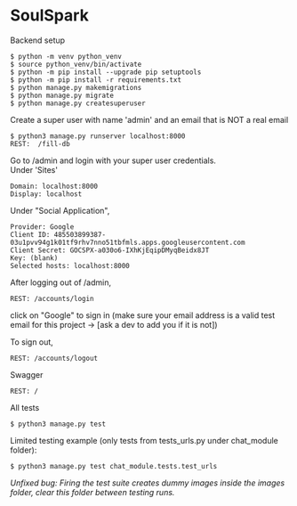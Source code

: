 # SoulSpark


Backend setup
```
$ python -m venv python_venv
$ source python_venv/bin/activate
$ python -m pip install --upgrade pip setuptools
$ python -m pip install -r requirements.txt
$ python manage.py makemigrations
$ python manage.py migrate
$ python manage.py createsuperuser
```

Create a super user with name 'admin' and an email that is NOT a real email

```
$ python3 manage.py runserver localhost:8000
REST:  /fill-db
```

Go to /admin and login with your super user credentials. \
Under 'Sites'
```
Domain: localhost:8000
Display: localhost
```

Under "Social Application",
```
Provider: Google
Client ID: 485503899387-03u1pvv94g1k01tf9rhv7nno51tbfmls.apps.googleusercontent.com
Client Secret: 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
Key: (blank)
Selected hosts: localhost:8000
```

After logging out of /admin,
```
REST: /accounts/login
```
click on "Google" to sign in (make sure your email address is a valid test email for this project -> [ask a dev to add you if it is not])

To sign out,
```
REST: /accounts/logout
```

Swagger
```
REST: /
```

All tests
```
$ python3 manage.py test
```

Limited testing example (only tests from tests_urls.py under chat_module folder):
```
$ python3 manage.py test chat_module.tests.test_urls
```

*Unfixed bug: Firing the test suite creates dummy images inside the images folder, clear this folder between testing runs.*

